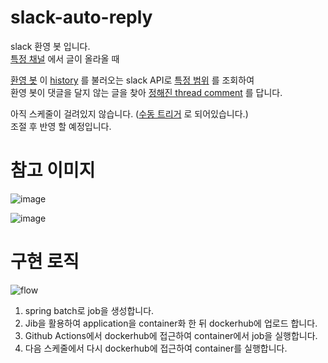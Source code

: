 # slack-auto-reply
slack 환영 봇 입니다.  
[특정 채널](https://github.com/GHGHGHKO/slack-auto-reply/blob/797fd4d58c91fd696c80ead0294e0d581b897173/.github/workflows/build-with-jib.yml#L59) 에서 글이 올라올 때  

[환영 봇](https://github.com/GHGHGHKO/slack-auto-reply/blob/797fd4d58c91fd696c80ead0294e0d581b897173/.github/workflows/build-with-jib.yml#L61) 이 [history](https://github.com/GHGHGHKO/slack-auto-reply/blob/797fd4d58c91fd696c80ead0294e0d581b897173/src/main/kotlin/com/slackbot/reply/service/SlackReplyService.kt#L39) 를 불러오는 slack API로 [특정 범위](https://github.com/GHGHGHKO/slack-auto-reply/blob/797fd4d58c91fd696c80ead0294e0d581b897173/src/main/kotlin/com/slackbot/reply/service/SlackReplyService.kt#L39) 를 조회하여  
환영 봇이 댓글을 달지 않는 글을 찾아 [정해진 thread comment](https://github.com/GHGHGHKO/slack-auto-reply/blob/797fd4d58c91fd696c80ead0294e0d581b897173/.github/workflows/build-with-jib.yml#L63) 를 답니다.

아직 스케줄이 걸려있지 않습니다. ([수동 트리거](https://github.com/GHGHGHKO/slack-auto-reply/blob/797fd4d58c91fd696c80ead0294e0d581b897173/.github/workflows/auto-reply-job.yml#L7) 로 되어있습니다.)  
조절 후 반영 할 예정입니다.

# 참고 이미지
![image](https://user-images.githubusercontent.com/26823834/226167760-8c686cc5-675d-4fff-9dda-73d3c91d7a39.png)

![image](https://user-images.githubusercontent.com/26823834/226167768-7fe83093-30f7-496e-90d6-727d8a496b48.png)

# 구현 로직
![flow](https://user-images.githubusercontent.com/26823834/226167797-1614c731-47bf-47c0-ba78-68c7dab3195e.png)

1. spring batch로 job을 생성합니다.
2. Jib을 활용하여 application을 container화 한 뒤 dockerhub에 업로드 합니다.
3. Github Actions에서 dockerhub에 접근하여 container에서 job을 실행합니다.
4. 다음 스케줄에서 다시 dockerhub에 접근하여 container를 실행합니다.
